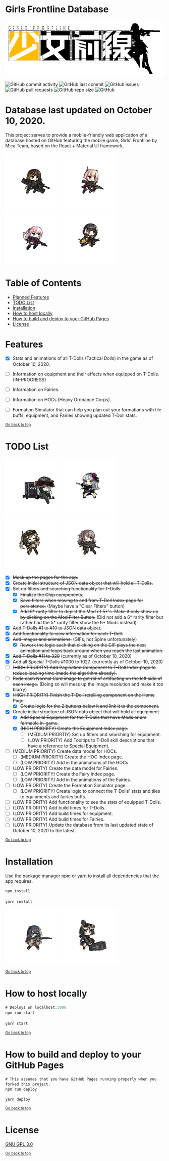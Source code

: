 # Girls Frontline Database

![Girls' Frontline](/src/images/logo.png)

![GitHub commit activity](https://img.shields.io/github/commit-activity/m/steve1316/gfl-database?logo=GitHub) ![GitHub last commit](https://img.shields.io/github/last-commit/steve1316/gfl-database?logo=GitHub) ![GitHub issues](https://img.shields.io/github/issues/steve1316/gfl-database?logo=GitHub) ![GitHub pull requests](https://img.shields.io/github/issues-pr/steve1316/gfl-database?logo=GitHub) ![GitHub repo size](https://img.shields.io/github/repo-size/steve1316/gfl-database?logo=GitHub) ![GitHub](https://img.shields.io/github/license/steve1316/gfl-database?logo=GitHub)

# Database last updated on October 10, 2020.

This project serves to provide a mobile-friendly web application of a database hosted on GitHub featuring the mobile game, Girls' Frontline by Mica Team, based on the React + Material UI framework.

<img src="https://raw.githubusercontent.com/steve1316/gfl-database/master/src/images/tdolls/55/animations/55_mod_move.gif" width=175 height=175 alt="M4A1 Mod"> <img src="https://raw.githubusercontent.com/steve1316/gfl-database/master/src/images/tdolls/56/animations/56_mod_move.gif" width=175 height=175 alt="M4 SOPMOD II Mod"> <img src="https://raw.githubusercontent.com/steve1316/gfl-database/master/src/images/tdolls/57/animations/57_mod_move.gif" width=175 height=175 alt="ST AR-15 Mod"> <img src="https://raw.githubusercontent.com/steve1316/gfl-database/master/src/images/tdolls/143/animations/143_mod_move.gif" width=175 height=175 alt="RO635 Mod">

# Table of Contents

- [Planned Features](<#features>)
- [TODO List](<#todo-list>)
- [Installation](#installation)
- [How to host locally](#how-to-host-locally)
- [How to build and deploy to your GitHub Pages](#how-to-build-and-deploy-to-your-github-pages)
- [License](#license)

# Features

- [x] Stats and animations of all T-Dolls (Tactical Dolls) in the game as of October 10, 2020.

- [ ] Information on equipment and their effects when equipped on T-Dolls. (IN-PROGRESS)

- [ ] Information on Fairies.

- [ ] Information on HOCs (Heavy Ordnance Corps).

- [ ] Formation Simulator that can help you plan out your formations with tile buffs, equipment, and Fairies showing updated T-Doll stats.

<sup><a href="#girls-frontline-database">Go back to top</a></sup>

# TODO List

<img src="https://raw.githubusercontent.com/steve1316/gfl-database/master/src/images/tdolls/122/animations/122_mod_victoryloop.gif" width=175 height=175 alt="G11 Mod"> <img src="https://raw.githubusercontent.com/steve1316/gfl-database/master/src/images/tdolls/65/animations/65_mod_wait.gif" style="transform: scaleX(-1)" width=175 height=175 alt="416 Mod"> <img src="https://raw.githubusercontent.com/steve1316/gfl-database/master/src/images/tdolls/101/animations/101_mod_victoryloop.gif" width=175 height=175 alt="UMP9 Mod"> <img src="https://raw.githubusercontent.com/steve1316/gfl-database/master/src/images/tdolls/103/animations/103_mod_victoryloop.gif" width=175 height=175 alt="UMP45 Mod">

- [x] ~~Mock up the pages for the app.~~
- [x] ~~Create initial structure of JSON data object that will hold all T-Dolls.~~
- [x] ~~Set up filters and searching functionality for T-Dolls.~~
  - [x] ~~Finalize the Chip components.~~
  - [x] ~~Save filters when moving to and from T-Doll Index page for persistence.~~ (Maybe have a "Clear Filters" button)
  - [x] ~~Add 6* rarity filter to depict the Mod of 5*'s. Make it only show up by clicking on the Mod Filter Button.~~ (Did not add a 6* rarity filter but rather had the 5* rarity filter show the 6\* Mods instead)
- [x] ~~Add T-Dolls #1 to #10 to JSON data object.~~
- [x] ~~Add functionality to view information for each T-Doll.~~
- [x] ~~Add images and animations.~~ (GIFs, not Spine unfortunately)
  - [x] ~~Rework the logic such that clicking on the GIF plays the next animation and loops back around when you reach the last animation.~~
- [x] ~~Add T-Dolls #11 to 320~~ (currently as of October 10, 2020)
- [x] ~~Add all Special T-Dolls #1000 to 1027.~~ (currently as of October 10, 2020)
- [ ] ~~(HIGH PRIORITY) Add Pagination Component to T-Doll Index page to reduce loading time (made the algorithm already).~~
- [ ] ~~Redo each Normal Card image to get rid of artifacting on the left side of each image.~~ (Doing so will mess up the image resolution and make it too blurry)
- [x] ~~(HIGH PRIORITY) Finish the T-Doll rerolling component on the Home Page.~~
  - [x] ~~Create logic for the 2 buttons below it and link it to the component.~~
- [x] ~~Create initial structure of JSON data object that will hold all equipment.~~
  - [x] ~~Add Special Equipment for the T-Dolls that have Mods or are farmable in-game.~~
  - [x] ~~(HIGH PRIORITY) Create the Equipment Index page.~~
    - [ ] (MEDIUM PRIORTIY) Set up filters and searching for equipment.
    - [ ] (LOW PRIORITY) Add Tooltips to T-Doll skill descriptions that have a reference to Special Equipment.
- [ ] (MEDIUM PRIORITY) Create data model for HOCs.
  - [ ] (MEDIUM PRIORITY) Create the HOC Index page.
  - [ ] (LOW PRIORITY) Add in the animations of the HOCs.
- [ ] (LOW PRIORITY) Create the data model for Fairies.
  - [ ] (LOW PRIORITY) Create the Fairy Index page.
  - [ ] (LOW PRIORITY) Add in the animations of the Fairies.
- [ ] (LOW PRIORITY) Create the Formation Simulator page.
  - [ ] (LOW PRIORITY) Create logic to connect the T-Dolls' stats and tiles to equipments and fairies buffs.
- [ ] (LOW PRIORITY) Add functionality to see the stats of equipped T-Dolls.
- [ ] (LOW PRIORITY) Add build times for T-Dolls.
- [ ] (LOW PRIORITY) Add build times for equipment.
- [ ] (LOW PRIORITY) Add build times for Fairies.
- [ ] (LOW PRIORITY) Update the database from its last updated state of October 10, 2020 to the latest.

<sup><a href="#girls-frontline-database">Go back to top</a></sup>

# Installation

Use the package manager [npm](https://www.npmjs.com/get-npm) or [yarn](https://yarnpkg.com/getting-started/install) to install all dependencies that the app requires.

```javascript
npm install

yarn install
```

<img src="https://raw.githubusercontent.com/steve1316/gfl-database/master/src/images/tdolls/124/animations/124_mod_victory.gif" width=175 height=175 alt="Super SASS Mod"> <img src="https://raw.githubusercontent.com/steve1316/gfl-database/master/src/images/tdolls/281/animations/281_normal_victoryloop.gif" width=175 height=175 alt="CAWS">

<sup><a href="#girls-frontline-database">Go back to top</a></sup>

# How to host locally

```javascript
# Deploys on localhost:3000
npm run start

yarn start
```

<sup><a href="#girls-frontline-database">Go back to top</a></sup>

# How to build and deploy to your GitHub Pages

```ssh
# This assumes that you have GitHub Pages running properly when you forked this project.
npm run deploy

yarn deploy
```

<sup><a href="#girls-frontline-database">Go back to top</a></sup>

# License

[GNU GPL 3.0](https://choosealicense.com/licenses/gpl-3.0/)

<sup><a href="#girls-frontline-database">Go back to top</a></sup>
